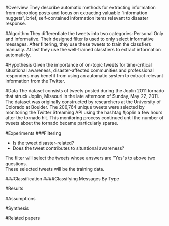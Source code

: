 #Overview
They describe automatic methods for extracting information from microblog posts and focus on extracting valuable “information nuggets”, brief, self-contained information items relevant to disaster response.

#Algorithm
They differentiate the tweets into two categories: Personal Only and Informative. Their designed filter is used to only select informative messages. After filtering, they use these tweets to train the classfiers manually. At last they use the well-trained classfiers to extract information automaticly.


#Hypothesis
Given the importance of on-topic tweets for time-critical situational awareness, disaster-affected communities and professional responders may benefit from using an automatic system to extract relevant information from the Twitter.


#Data
The dataset consists of tweets posted during the Joplin 2011 tornado that struck Joplin, Missouri in the late afternoon of Sunday, May 22, 2011. The dataset was originally constructed by researchers at the University of Colorado at Boulder. The 206,764 unique tweets were selected by monitoring the Twitter Streaming API using the hashtag #joplin a few hours after the tornado hit. This monitoring process continued until the number of tweets about the tornado became particularly sparse.


#Experiments
###Filtering
* Is the tweet disaster-related?
* Does the tweet contributes to situational awareness?           
      
The filter will select the tweets whose answers are "Yes"s to above two questions.      
These selected tweets will be the training data.      

###Classification
####Classifying Messages By Type






#Results



#Assumptions



#Synthesis



#Related papers
